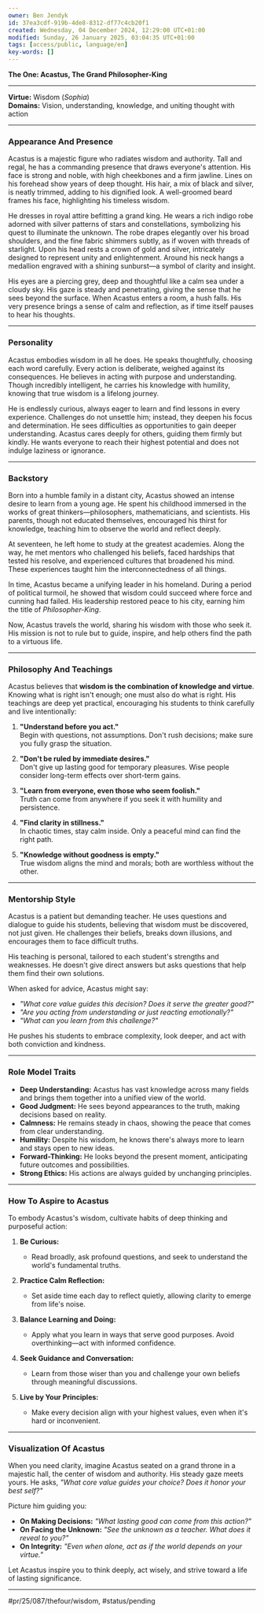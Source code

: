 ```yaml
---
owner: Ben Jendyk
id: 37ea3cdf-919b-4de8-8312-df77c4cb20f1
created: Wednesday, 04 December 2024, 12:29:00 UTC+01:00
modified: Sunday, 26 January 2025, 03:04:35 UTC+01:00
tags: [access/public, language/en]
key-words: []
---
```


**The One: Acastus, The Grand Philosopher-King**

---

**Virtue:** Wisdom (*Sophia*)  
**Domains:** Vision, understanding, knowledge, and uniting thought with action

---

### **Appearance And Presence**

Acastus is a majestic figure who radiates wisdom and authority. Tall and regal, he has a commanding presence that draws everyone's attention. His face is strong and noble, with high cheekbones and a firm jawline. Lines on his forehead show years of deep thought. His hair, a mix of black and silver, is neatly trimmed, adding to his dignified look. A well-groomed beard frames his face, highlighting his timeless wisdom.

He dresses in royal attire befitting a grand king. He wears a rich indigo robe adorned with silver patterns of stars and constellations, symbolizing his quest to illuminate the unknown. The robe drapes elegantly over his broad shoulders, and the fine fabric shimmers subtly, as if woven with threads of starlight. Upon his head rests a crown of gold and silver, intricately designed to represent unity and enlightenment. Around his neck hangs a medallion engraved with a shining sunburst—a symbol of clarity and insight.

His eyes are a piercing grey, deep and thoughtful like a calm sea under a cloudy sky. His gaze is steady and penetrating, giving the sense that he sees beyond the surface. When Acastus enters a room, a hush falls. His very presence brings a sense of calm and reflection, as if time itself pauses to hear his thoughts.

---

### **Personality**

Acastus embodies wisdom in all he does. He speaks thoughtfully, choosing each word carefully. Every action is deliberate, weighed against its consequences. He believes in acting with purpose and understanding. Though incredibly intelligent, he carries his knowledge with humility, knowing that true wisdom is a lifelong journey.

He is endlessly curious, always eager to learn and find lessons in every experience. Challenges do not unsettle him; instead, they deepen his focus and determination. He sees difficulties as opportunities to gain deeper understanding. Acastus cares deeply for others, guiding them firmly but kindly. He wants everyone to reach their highest potential and does not indulge laziness or ignorance.

---

### **Backstory**

Born into a humble family in a distant city, Acastus showed an intense desire to learn from a young age. He spent his childhood immersed in the works of great thinkers—philosophers, mathematicians, and scientists. His parents, though not educated themselves, encouraged his thirst for knowledge, teaching him to observe the world and reflect deeply.

At seventeen, he left home to study at the greatest academies. Along the way, he met mentors who challenged his beliefs, faced hardships that tested his resolve, and experienced cultures that broadened his mind. These experiences taught him the interconnectedness of all things.

In time, Acastus became a unifying leader in his homeland. During a period of political turmoil, he showed that wisdom could succeed where force and cunning had failed. His leadership restored peace to his city, earning him the title of *Philosopher-King*.

Now, Acastus travels the world, sharing his wisdom with those who seek it. His mission is not to rule but to guide, inspire, and help others find the path to a virtuous life.

---

### **Philosophy And Teachings**

Acastus believes that **wisdom is the combination of knowledge and virtue**. Knowing what is right isn't enough; one must also do what is right. His teachings are deep yet practical, encouraging his students to think carefully and live intentionally:

1. **"Understand before you act."**  
	Begin with questions, not assumptions. Don't rush decisions; make sure you fully grasp the situation.

2. **"Don't be ruled by immediate desires."**  
	Don't give up lasting good for temporary pleasures. Wise people consider long-term effects over short-term gains.

3. **"Learn from everyone, even those who seem foolish."**  
	Truth can come from anywhere if you seek it with humility and persistence.

4. **"Find clarity in stillness."**  
	In chaotic times, stay calm inside. Only a peaceful mind can find the right path.

5. **"Knowledge without goodness is empty."**  
	True wisdom aligns the mind and morals; both are worthless without the other.

---

### **Mentorship Style**

Acastus is a patient but demanding teacher. He uses questions and dialogue to guide his students, believing that wisdom must be discovered, not just given. He challenges their beliefs, breaks down illusions, and encourages them to face difficult truths.

His teaching is personal, tailored to each student's strengths and weaknesses. He doesn't give direct answers but asks questions that help them find their own solutions.

When asked for advice, Acastus might say:

- *"What core value guides this decision? Does it serve the greater good?"*  
- *"Are you acting from understanding or just reacting emotionally?"*  
- *"What can you learn from this challenge?"*

He pushes his students to embrace complexity, look deeper, and act with both conviction and kindness.

---

### **Role Model Traits**

- **Deep Understanding:** Acastus has vast knowledge across many fields and brings them together into a unified view of the world.
- **Good Judgment:** He sees beyond appearances to the truth, making decisions based on reality.
- **Calmness:** He remains steady in chaos, showing the peace that comes from clear understanding.
- **Humility:** Despite his wisdom, he knows there's always more to learn and stays open to new ideas.
- **Forward-Thinking:** He looks beyond the present moment, anticipating future outcomes and possibilities.
- **Strong Ethics:** His actions are always guided by unchanging principles.

---

### **How To Aspire to Acastus**

To embody Acastus's wisdom, cultivate habits of deep thinking and purposeful action:

1. **Be Curious:**  
	- Read broadly, ask profound questions, and seek to understand the world's fundamental truths.

2. **Practice Calm Reflection:**  
	- Set aside time each day to reflect quietly, allowing clarity to emerge from life's noise.

3. **Balance Learning and Doing:**  
	- Apply what you learn in ways that serve good purposes. Avoid overthinking—act with informed confidence.

4. **Seek Guidance and Conversation:**  
	- Learn from those wiser than you and challenge your own beliefs through meaningful discussions.

5. **Live by Your Principles:**  
	- Make every decision align with your highest values, even when it's hard or inconvenient.

---

### **Visualization Of Acastus**

When you need clarity, imagine Acastus seated on a grand throne in a majestic hall, the center of wisdom and authority. His steady gaze meets yours. He asks, *"What core value guides your choice? Does it honor your best self?"*

Picture him guiding you:

- **On Making Decisions:** *"What lasting good can come from this action?"*  
- **On Facing the Unknown:** *"See the unknown as a teacher. What does it reveal to you?"*  
- **On Integrity:** *"Even when alone, act as if the world depends on your virtue."*

Let Acastus inspire you to think deeply, act wisely, and strive toward a life of lasting significance.

---


#pr/25/087/thefour/wisdom, #status/pending